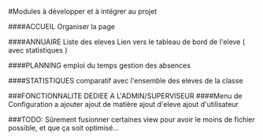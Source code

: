 #Modules à développer et à intégrer au projet
    
####ACCUEIL
        Organiser la page
        
####ANNUAIRE
        Liste des eleves 
        Lien vers le tableau de bord de l'eleve ( avec statistiques )
        
####PLANNING
        emploi du temps
        gestion des absences

####STATISTIQUES
        comparatif avec l'ensemble des eleves de la classe
    
###FONCTIONNALITE DEDIEE A L'ADMIN/SUPERVISEUR
####Menu de Configuration a ajouter
        ajout de matière
        ajout d'eleve
        ajout d'utilisateur

###TODO:
Sûrement fusionner certaines view pour avoir le moins de fichier possible, et que ça soit optimisé...
